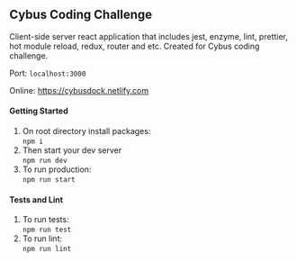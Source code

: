 ## Cybus Coding Challenge
Client-side server react application that includes jest, enzyme, lint, prettier, hot module reload, redux, router and etc. Created for Cybus coding challenge.<br>

Port: `localhost:3000`

Online: https://cybusdock.netlify.com

#### Getting Started
1. On root directory install packages:<br>
`npm i`
2. Then start your dev server<br>
`npm run dev`
3. To run production:<br>
`npm run start`

#### Tests and Lint
1. To run tests:<br>
`npm run test`
2. To run lint:<br>
`npm run lint`